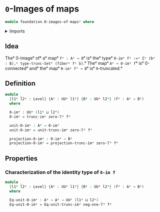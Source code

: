 # `0`-Images of maps

```agda
module foundation.0-images-of-mapsᵉ where
```

<details><summary>Imports</summary>

```agda
open import foundation.truncation-images-of-mapsᵉ
open import foundation.universe-levelsᵉ

open import foundation-core.truncation-levelsᵉ
```

</details>

## Idea

Theᵉ 0-imageᵉ ofᵉ aᵉ mapᵉ `fᵉ : Aᵉ → B`ᵉ isᵉ theᵉ typeᵉ
`0-imᵉ fᵉ :=ᵉ Σᵉ (bᵉ : B),ᵉ type-trunc-Setᵉ (fiberᵉ fᵉ b)`.ᵉ Theᵉ mapᵉ `Aᵉ → 0-imᵉ f`ᵉ isᵉ
0-connectedᵉ andᵉ theᵉ mapᵉ `0-imᵉ fᵉ → B`ᵉ isᵉ `0`-truncated.ᵉ

## Definition

```agda
module _
  {l1ᵉ l2ᵉ : Level} {Aᵉ : UUᵉ l1ᵉ} {Bᵉ : UUᵉ l2ᵉ} (fᵉ : Aᵉ → Bᵉ)
  where

  0-imᵉ : UUᵉ (l1ᵉ ⊔ l2ᵉ)
  0-imᵉ = trunc-imᵉ zero-𝕋ᵉ fᵉ

  unit-0-imᵉ : Aᵉ → 0-imᵉ
  unit-0-imᵉ = unit-trunc-imᵉ zero-𝕋ᵉ fᵉ

  projection-0-imᵉ : 0-imᵉ → Bᵉ
  projection-0-imᵉ = projection-trunc-imᵉ zero-𝕋ᵉ fᵉ
```

## Properties

### Characterization of the identity type of `0-im f`

```agda
module _
  {l1ᵉ l2ᵉ : Level} {Aᵉ : UUᵉ l1ᵉ} {Bᵉ : UUᵉ l2ᵉ} (fᵉ : Aᵉ → Bᵉ)
  where

  Eq-unit-0-imᵉ : Aᵉ → Aᵉ → UUᵉ (l1ᵉ ⊔ l2ᵉ)
  Eq-unit-0-imᵉ = Eq-unit-trunc-imᵉ neg-one-𝕋ᵉ fᵉ
```